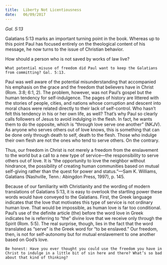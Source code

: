 ```yaml
---
title:  Liberty Not Licentiousness
date:   06/09/2017
---
```


_Gal. 5:13_

Galatians 5:13 marks an important turning point in the book. Whereas up to this point Paul has focused entirely on the theological content of his message, he now turns to the issue of Christian behavior.

How should a person who is not saved by works of law live?

`What potential misuse of freedom did Paul want to keep the Galatians from committing? Gal. 5:13.`

Paul was well aware of the potential misunderstanding that accompanied his emphasis on the grace and the freedom that believers have in Christ (Rom. 3:8; 6:1, 2). The problem, however, was not Paul’s gospel but the human tendency for self-indulgence. The pages of history are littered with the stories of people, cities, and nations whose corruption and descent into moral chaos were related directly to their lack of self-control. Who hasn’t felt this tendency in his or her own life, as well? That’s why Paul so clearly calls followers of Jesus to avoid indulging in the flesh. In fact, he wants them to do the opposite, which is “through love serve one another” (NKJV). As anyone who serves others out of love knows, this is something that can be done only through death to self, death to the flesh. Those who indulge their own flesh are not the ones who tend to serve others. On the contrary.

Thus, our freedom in Christ is not merely a freedom from the enslavement to the world but a call to a new type of service—the responsibility to serve others out of love. It is “the opportunity to love the neighbor without hindrance, the possibility of creating human communities based on mutual self-giving rather than the quest for power and status.”—Sam K. Williams, Galatians (Nashville, Tenn.: Abingdon Press, 1997), p. 145.

Because of our familiarity with Christianity and the wording of modern translations of Galatians 5:13, it is easy to overlook the startling power these words would have conveyed to the Galatians. First, the Greek language indicates that the love that motivates this type of service is not ordinary human love. That would be impossible, as human love is far too conditional. Paul’s use of the definite article (the) before the word love in Greek indicates he is referring to “the” divine love that we receive only through the Spirit (Rom. 5:5). The real surprise, though, lies in the fact that the word translated as “serve” is the Greek word for “to be enslaved.” Our freedom, then, is not for self-autonomy but for mutual enslavement to one another based on God’s love.

`Be honest: Have you ever thought you could use the freedom you have in Christ to indulge in a little bit of sin here and there? What’s so bad about that kind of thinking?`
